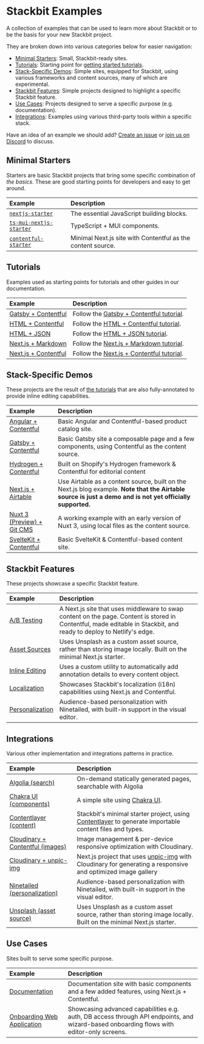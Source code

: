 # Stackbit Examples

A collection of examples that can be used to learn more about Stackbit or to be the basis for your new Stackbit project.

They are broken down into various categories below for easier navigation:

- [Minimal Starters](#minimal-starters): Small, Stackbit-ready sites.
- [Tutorials](#tutorials): Starting point for [getting started tutorials](https://docs.stackbit.com/getting-started).
- [Stack-Specific Demos](#stack-specific-demos): Simple sites, equipped for Stackbit, using various frameworks and content sources, many of which are experimental.
- [Stackbit Features](#stackbit-features): Simple projects designed to highlight a specific Stackbit feature.
- [Use Cases](#use-cases): Projects designed to serve a specific purpose (e.g. documentation).
- [Integrations](#integrations): Examples using various third-party tools within a specific stack.

Have an idea of an example we should add? [Create an issue](https://github.com/stackbit-themes/stackbit-examples/issues/new) or [join us on Discord](https://discord.gg/HUNhjVkznH) to discuss.

## Minimal Starters

Starters are basic Stackbit projects that bring some specific combination of _the basics_. These are good starting points for developers and easy to get around.

| Example                                                                             | Description                                                 |
| :---------------------------------------------------------------------------------- | :---------------------------------------------------------- |
| [`nextjs-starter`](https://github.com/stackbit-themes/nextjs-starter)               | The essential JavaScript building blocks.                   |
| [`ts-mui-nextjs-starter`](https://github.com/stackbit-themes/ts-mui-nextjs-starter) | TypeScript + MUI components.                                |
| [`contentful-starter`](https://github.com/stackbit-themes/contentful-starter)       | Minimal Next.js site with Contentful as the content source. |

## Tutorials

Examples used as starting points for tutorials and other guides in our documentation.

| Example                                                                                                           | Description                                                                                              |
| :---------------------------------------------------------------------------------------------------------------- | :------------------------------------------------------------------------------------------------------- |
| [Gatsby + Contentful](https://github.com/stackbit-themes/stackbit-examples/tree/main/tutorial-gatsby-contentful)  | Follow the [Gatsby + Contentful tutorial](https://docs.stackbit.com/getting-started/gatsby-contentful).  |
| [HTML + Contentful](https://github.com/stackbit-themes/stackbit-examples/tree/main/tutorial-html-contentful)      | Follow the [HTML + Contentful tutorial](https://docs.stackbit.com/getting-started/html-contentful).      |
| [HTML + JSON](https://github.com/stackbit-themes/stackbit-examples/tree/main/tutorial-html-contentful)            | Follow the [HTML + JSON tutorial](https://docs.stackbit.com/getting-started/html-json).                  |
| [Next.js + Markdown](https://github.com/stackbit-themes/stackbit-examples/tree/main/tutorial-nextjs-files)        | Follow the [Next.js + Markdown tutorial](https://docs.stackbit.com/getting-started/nextjs-markdown).     |
| [Next.js + Contentful](https://github.com/stackbit-themes/stackbit-examples/tree/main/tutorial-nextjs-contentful) | Follow the [Next.js + Contentful tutorial](https://docs.stackbit.com/getting-started/nextjs-contentful). |

## Stack-Specific Demos

These projects are the result of [the tutorials](#tutorials) that are also fully-annotated to provide inline editing capabilities.

| Example                                                                                                                | Description                                                                                                                                                |
| :--------------------------------------------------------------------------------------------------------------------- | :--------------------------------------------------------------------------------------------------------------------------------------------------------- |
| [Angular + Contentful](https://github.com/stackbit-themes/stackbit-examples/tree/main/angular-contentful)              | Basic Angular and Contentful-based product catalog site.                                                                                                   |
| [Gatsby + Contentful](https://github.com/stackbit-themes/stackbit-examples/tree/main/gatsby-contentful)                | Basic Gatsby site a composable page and a few components, using Contentful as the content source.                                                          |
| [Hydrogen + Contentful](https://github.com/stackbit-themes/stackbit-examples/tree/main/hydrogen-contentful-demo-store) | Built on Shopify's Hydrogen framework & Contentful for editorial content                                                                                   |
| [Next.js + Airtable](https://github.com/stackbit-themes/stackbit-examples/tree/main/airtable-content-source)           | Use Airtable as a content source, built on the Next.js blog example. **Note that the Airtable source is just a demo and is not yet officially supported.** |
| [Nuxt 3 (Preview) + Git CMS](https://github.com/stackbit-themes/stackbit-examples/tree/main/nuxt3-preview)             | A working example with an early version of Nuxt 3, using local files as the content source.                                                                |
| [SvelteKit + Contentful](https://github.com/stackbit-themes/stackbit-examples/tree/main/sveltekit-contentful)          | Basic SvelteKit & Contentful-based content site.                                                                                                           |

## Stackbit Features

These projects showcase a specific Stackbit feature.

| Example                                                                                                      | Description                                                                                                                                                         |
| :----------------------------------------------------------------------------------------------------------- | :------------------------------------------------------------------------------------------------------------------------------------------------------------------ |
| [A/B Testing](https://github.com/stackbit-themes/stackbit-examples/tree/main/ab-testing)                     | A Next.js site that uses middleware to swap content on the page. Content is stored in Contentful, made editable in Stackbit, and ready to deploy to Netlify's edge. |
| [Asset Sources](https://github.com/stackbit-themes/stackbit-examples/tree/main/unsplash-asset-source)        | Uses Unsplash as a custom asset source, rather than storing image locally. Built on the minimal Next.js starter.                                                    |
| [Inline Editing](https://github.com/stackbit-themes/stackbit-examples/tree/main/auto-annotated-portfolio)    | Uses a custom utility to automatically add annotation details to every content object.                                                                              |
| [Localization](https://github.com/stackbit-themes/stackbit-examples/tree/main/i18n-nextjs-contentful)        | Showcases Stackbit's localization (i18n) capabilities using Next.js and Contentful.                                                                                 |
| [Personalization](https://github.com/stackbit-themes/stackbit-examples/tree/main/ninetailed-personalization) | Audience-based personalization with Ninetailed, with built-in support in the visual editor.                                                                         |

## Integrations

Various other implementation and integrations patterns in practice.

| Example                                                                                                                   | Description                                                                                                                                          |
| :------------------------------------------------------------------------------------------------------------------------ | :--------------------------------------------------------------------------------------------------------------------------------------------------- |
| [Algolia (search)](https://github.com/stackbit-themes/stackbit-examples/tree/main/algolia-search)                         | On-demand statically generated pages, searchable with Algolia                                                                                        |
| [Chakra UI (components)](https://github.com/stackbit-themes/stackbit-examples/tree/main/chakra-ui)                        | A simple site using [Chakra UI](https://chakra-ui.com/).                                                                                             |
| [Contentlayer (content)](https://github.com/stackbit-themes/stackbit-examples/tree/main/contentlayer)                     | Stackbit's minimal starter project, using [Contentlayer](https://www.contentlayer.dev/) to generate importable content files and types.              |
| [Cloudinary + Contentful (images)](https://github.com/stackbit-themes/stackbit-examples/tree/main/cloudinary-contentful)  | Image management & per-device responsive optimization with Cloudinary.                                                                               |
| [Cloudinary + unpic-img](https://github.com/stackbit-themes/stackbit-examples/tree/main/cloudinary-unpic)                 | Next.js project that uses [unpic-img](https://github.com/ascorbic/unpic-img) with Cloudinary for generating a responsive and optimized image gallery |
| [Ninetailed (personalization)](https://github.com/stackbit-themes/stackbit-examples/tree/main/ninetailed-personalization) | Audience-based personalization with Ninetailed, with built-in support in the visual editor.                                                          |
| [Unsplash (asset source)](https://github.com/stackbit-themes/stackbit-examples/tree/main/unsplash-asset-source)           | Uses Unsplash as a custom asset source, rather than storing image locally. Built on the minimal Next.js starter.                                     |

## Use Cases

Sites built to serve some specific purpose.

| Example                                                                                                        | Description                                                                                                                              |
| :------------------------------------------------------------------------------------------------------------- | :--------------------------------------------------------------------------------------------------------------------------------------- |
| [Documentation](https://github.com/stackbit-themes/stackbit-examples/tree/main/documentation)                  | Documentation site with basic components and a few added features, using Next.js + Contentful.                                           |
| [Onboarding Web Application](https://github.com/stackbit-themes/stackbit-examples/tree/main/onboarding-webapp) | Showcasing advanced capabilities e.g. auth, DB access through API endpoints, and wizard-based onboarding flows with editor-only screens. |

